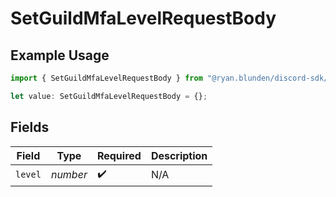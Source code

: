 # SetGuildMfaLevelRequestBody

## Example Usage

```typescript
import { SetGuildMfaLevelRequestBody } from "@ryan.blunden/discord-sdk/models/operations";

let value: SetGuildMfaLevelRequestBody = {};
```

## Fields

| Field              | Type               | Required           | Description        |
| ------------------ | ------------------ | ------------------ | ------------------ |
| `level`            | *number*           | :heavy_check_mark: | N/A                |